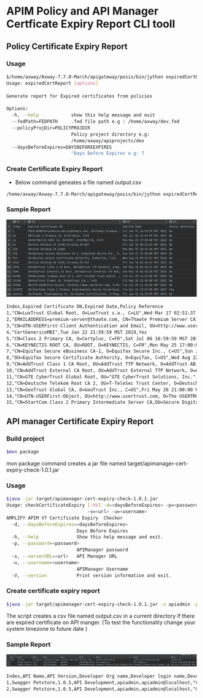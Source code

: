 # APIM Policy and API Manager Certficate Expiry Report CLI tooll
## Policy Certificate Expiry Report

### Usage

```bash
$/home/axway/Axway-7.7.0-March/apigateway/posix/bin/jython expiredCertReport.py --help
Usage: expiredCertReport [options]

Generate report for Expired certificates from policies

Options:
  -h, --help            show this help message and exit
  --fedPath=FEDPATH     .fed file path e.g : /home/axway/dev.fed
  --policyProjDir=POLICYPROJDIR
                        Policy project directory e.g:
                        /home/axway/apiprojects/dev
  --daysBeforeExpires=DAYSBEFOREEXPIRES
                        "Days Before Expires e.g: 7
```

### Create Certificate Expiry Report

- Below command geneates a file named output.csv

```bash
/home/axway/Axway-7.7.0-March/apigateway/posix/bin/jython expiredCertReport.py --daysBeforeExpires 365 --policyProjDir /home/axway/apiprojects/QuickStart/
```

### Sample Report

![output.csv](outputpolicy.png)

```html
Index,Expired Certificate DN,Expired Date,Policy Reference
1,"CN=LuxTrust Global Root, O=LuxTrust s.a., C=LU",Wed Mar 17 02:51:37 MST 2021,No
2,"EMAILADDRESS=premium-server@thawte.com, CN=Thawte Premium Server CA, OU=Certification Services Division, O=Thawte Consulting cc, L=Cape Town, ST=Western Cape, C=ZA",Fri Jan 01 16:59:59 MST 2021,No
3,"CN=UTN-USERFirst-Client Authentication and Email, OU=http://www.usertrust.com, O=The USERTRUST Network, L=Salt Lake City, ST=UT, C=US",Tue Jul 09 10:36:58 MST 2019,No
4,"CertGenericoMBI",Tue Jan 22 21:59:59 MST 2019,Yes
5,"CN=Class 2 Primary CA, O=Certplus, C=FR",Sat Jul 06 16:59:59 MST 2019,No
6,"CN=KEYNECTIS ROOT CA, OU=ROOT, O=KEYNECTIS, C=FR",Mon May 25 17:00:00 MST 2020,No
7,"CN=Equifax Secure eBusiness CA-1, O=Equifax Secure Inc., C=US",Sun Jun 21 21:00:00 MST 2020,No
8,"OU=Equifax Secure Certificate Authority, O=Equifax, C=US",Wed Aug 22 09:41:51 MST 2018,No
9,"CN=AddTrust Class 1 CA Root, OU=AddTrust TTP Network, O=AddTrust AB, C=SE",Sat May 30 03:38:31 MST 2020,No
10,"CN=AddTrust External CA Root, OU=AddTrust External TTP Network, O=AddTrust AB, C=SE",Sat May 30 03:48:38 MST 2020,No
11,"CN=GTE CyberTrust Global Root, OU="GTE CyberTrust Solutions, Inc.", O=GTE Corporation, C=US",Mon Aug 13 16:59:00 MST 2018,No
12,"CN=Deutsche Telekom Root CA 2, OU=T-TeleSec Trust Center, O=Deutsche Telekom AG, C=DE",Tue Jul 09 16:59:00 MST 2019,No
13,"CN=GeoTrust Global CA, O=GeoTrust Inc., C=US",Fri May 20 21:00:00 MST 2022,No
14,"CN=UTN-USERFirst-Object, OU=http://www.usertrust.com, O=The USERTRUST Network, L=Salt Lake City, ST=UT, C=US",Tue Jul 09 11:40:36 MST 2019,No
15,"CN=StartCom Class 2 Primary Intermediate Server CA,OU=Secure Digital Certificate Signing,O=StartCom Ltd.,C=IL",Tue Oct 24 13:57:09 MST 2017,Yes
```


## API manager Certificate Expiry Report

### Build project

```bash
$mvn package
```

mvn package command creates a jar file named target/apimanager-cert-expiry-check-1.0.1.jar

### Usage

```bash
$java -jar target/apimanager-cert-expiry-check-1.0.1.jar
Usage: checkCertificateExpiry [-hV] -d=<daysBeforeExpires> -p=<password>
                              -s=<url> -u=<username>
AMPLIFY APIM V7 Certificate Expiry  Checker
  -d, --daysBeforeExpires=<daysBeforeExpires>
                          Days Before Expires
  -h, --help              Show this help message and exit.
  -p, --password=<password>
                          APIManager password
  -s, --serverURL=<url>   API Manager URL
  -u, --username=<username>
                          APIManager Username
  -V, --version           Print version information and exit.
```
### Create certificate expiry report

```bash
$java -jar target/apimanager-cert-expiry-check-1.0.1.jar -u apiadmin -p changeme -s https://10.129.59.81:8075 -d 7
```

The script creates a csv file named output.csv in a current directory if there are expired certificate on API manger. (To test the functionality change your system timezone to future date )

### Sample Report

![output.csv](output.png)

```html
Index,API Name,API Version,Developer Org name,Developer login name,Developer email,Expired Certificate DN,Expired Certificate Alias Name,Expired Date
1,Swagger Petstore,1.0.5,API Development,apiadmin,apiadmin@localhost,"CN=*.swagger.io","CN=*.swagger.io",Sat May 15 05:00:00 MST 2021
2,Swagger Petstore,1.0.5,API Development,apiadmin,apiadmin@localhost,"CN=Amazon, OU=Server CA 1B, O=Amazon, C=US","CN=Amazon, OU=Server CA 1B, O=Amazon, C=US",Sat Oct 18 17:00:00 MST 2025
```

